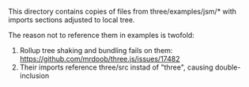 This directory contains copies of files from three/examples/jsm/* with imports sections adjusted to local tree.

The reason not to reference them in examples is twofold:
1. Rollup tree shaking and bundling fails on them: https://github.com/mrdoob/three.js/issues/17482
2. Their imports reference three/src instad of "three", causing double-inclusion